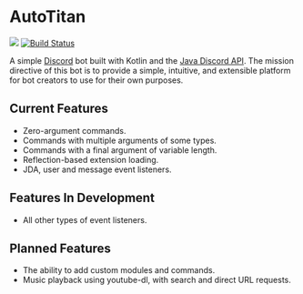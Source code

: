 # AutoTitan
[<img src="https://discordapp.com/api/guilds/279777865434660865/widget.png?style=shield">](https://discord.gg/pEDxhQm) [![Build Status](https://travis-ci.org/serebit/autotitan.svg?branch=master)](https://travis-ci.org/serebit/autotitan)

A simple [Discord](https://discordapp.com) bot built with Kotlin and the 
[Java Discord API](https://github.com/DV8FromTheWorld/JDA). The mission directive of this bot is to provide a simple, intuitive, and extensible platform for bot creators to use for their own purposes.

## Current Features
- Zero-argument commands.
- Commands with multiple arguments of some types.
- Commands with a final argument of variable length.
- Reflection-based extension loading.
- JDA, user and message event listeners.

## Features In Development
- All other types of event listeners.

## Planned Features
- The ability to add custom modules and commands.
- Music playback using youtube-dl, with search and direct URL requests.
